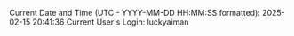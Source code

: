 Current Date and Time (UTC - YYYY-MM-DD HH:MM:SS formatted): 2025-02-15 20:41:36
Current User's Login: luckyaiman
